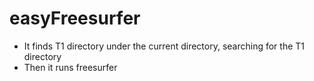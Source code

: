 easyFreesurfer
==============

- It finds T1 directory under the current directory, searching for the T1 directory
- Then it runs freesurfer 
